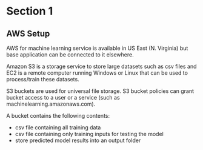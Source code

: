 # Section 1
## AWS Setup

AWS for machine learning service is available in US East (N. Virginia) but base application can be connected to it elsewhere.

Amazon S3 is a storage service to store large datasets such as csv files and EC2 is a remote computer running Windows or Linux that can be used to process/train these datasets.

S3 buckets are used for universal file storage. S3 bucket policies can grant bucket access to a user or a service (such as machinelearning.amazonaws.com).

A bucket contains the following contents:
  - csv file containing all training data
  - csv file containing only training inputs for testing the model
  - store predicted model results into an output folder
